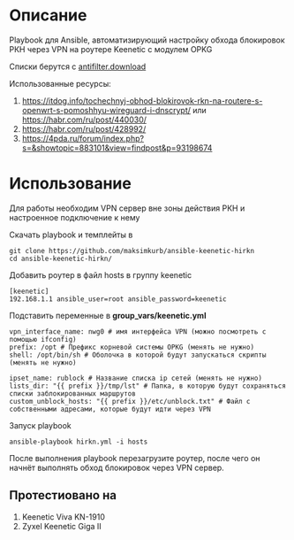 # Описание
Playbook для Ansible, автоматизирующий настройку обхода блокировок РКН через VPN на роутере Keenetic с модулем OPKG

Списки берутся с [antifilter.download](https://antifilter.download/)

Использованные ресурсы:
1. https://itdog.info/tochechnyj-obhod-blokirovok-rkn-na-routere-s-openwrt-s-pomoshhyu-wireguard-i-dnscrypt/ или https://habr.com/ru/post/440030/
1. https://habr.com/ru/post/428992/
1. https://4pda.ru/forum/index.php?s=&showtopic=883101&view=findpost&p=93198674

# Использование

Для работы необходим VPN сервер вне зоны действия РКН и настроенное подключение к нему

Скачать playbook и темплейты в

```
git clone https://github.com/maksimkurb/ansible-keenetic-hirkn
cd ansible-keenetic-hirkn/
```

Добавить роутер в файл hosts в группу keenetic
```
[keenetic]
192.168.1.1 ansible_user=root ansible_password=keenetic
```

Подставить переменные в **group_vars/keenetic.yml**
```
vpn_interface_name: nwg0 # имя интерфейса VPN (можно посмотреть с помощью ifconfig)
prefix: /opt # Префикс корневой системы OPKG (менять не нужно)
shell: /opt/bin/sh # Оболочка в которой будут запускаться скрипты (менять не нужно)

ipset_name: rublock # Название списка ip сетей (менять не нужно)
lists_dir: "{{ prefix }}/tmp/lst" # Папка, в которую будут сохраняться списки заблокированных маршрутов
custom_unblock_hosts: "{{ prefix }}/etc/unblock.txt" # Файл с собственными адресами, которые будут идти через VPN
```

Запуск playbook
```
ansible-playbook hirkn.yml -i hosts
```

После выполнения playbook перезагрузите роутер, после чего он начнёт выполнять обход блокировок через VPN сервер.

## Протестиовано на
1. Keenetic Viva KN-1910
1. Zyxel Keenetic Giga II
